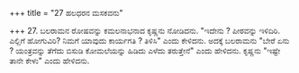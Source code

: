 +++
title = "27 ಹಲಧರನ ಮಸಕವನು"

+++
27. ಬಲರಾಮನ ರೋಷವನ್ನು ಕಮಲನಾಭನಾದ ಕೃಷ್ಣನು ನೋಡಿದನು. "ಇದೇನು ? ಪೀಠವನ್ನು ಇಳಿದಿರಿ. ಎಲ್ಲಿಗೆ ಹೋಗುವಿರಿ? ನಿಮಗೆ ಯಾವುದು ಕಾರ್ಯಗತಿ ? ತಿಳಿಸಿ" ಎಂದು ಕೇಳಿದನು. ಅದಕ್ಕೆ ಬಲರಾಮನು "ಬೇರೆ ಏನು ? ಯಂತ್ರವನ್ನು ತೆಗೆದು ಬಿಸುಡಿ ಕೋಮಲೆಯನ್ನು ಹಿಡಿದು ಎಳೆದು ತರುತ್ತೇನೆ" ಎಂದು ಹೇಳಿದನು. ಕೃಷ್ಣನು "ಇಷ್ಟೇ ತಾನೇ ಕೇಳು" ಎಂದು ಹೇಳಿದನು.